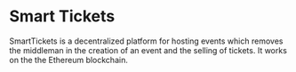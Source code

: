 # Smart Tickets
SmartTickets is a decentralized platform for hosting events which removes the middleman in the creation of an event and the selling of tickets. It works on the the Ethereum blockchain.
